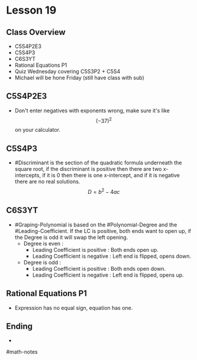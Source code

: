 # Lesson 19
## Class Overview
- C5S4P2E3
- C5S4P3
- C6S3YT
- Rational Equations P1
- Quiz Wednesday covering C5S3P2 + C5S4
- Michael will be hone Friday (still have class with sub)

## C5S4P2E3
- Don't enter negatives with exponents wrong, make sure it's like $$(-37)^2$$ on your calculator.

## C5S4P3
- #Discriminant is the section of the quadratic formula underneath the square root, if the discriminant is positive then there are two x-intercepts, if it is 0 then there is one x-intercept, and if it is negative there are no real solutions. $$D = b^2-4ac$$

## C6S3YT
- #Graping-Polynomial is based on the #Polynomial-Degree and the #Leading-Coefficient. If the LC is positive, both ends want to open up, if the Degree is odd it will swap the left opening.
  - Degree is even :
    - Leading Coefficient is positive : Both ends open up.
    - Leading Coefficient is negative : Left end is flipped, opens down.
  - Degree is odd :
    - Leading Coefficient is positive : Both ends open down.
    - Leading Coefficient is negative : Left end is flipped, opens up.

## Rational Equations P1
- Expression has no equal sign, equation has one.

## Ending
- 

#math-notes

